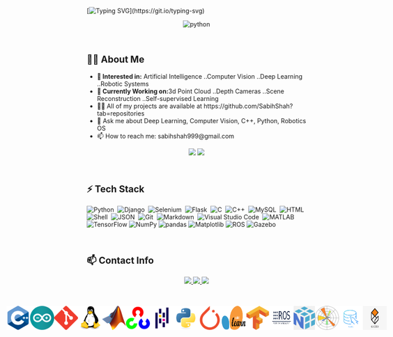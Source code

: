 [![Typing SVG](https://readme-typing-svg.herokuapp.com?font=Architects+Daughter&center=true&vCenter=true&duration=3000&color=%2338C2FF&size=40&height=200&width=800&lines=Hey+there;I'm+Sabih+Shah;Welcome+to+my+GITHUB+Profile!)](https://git.io/typing-svg)

<!-- <p  align="center">
<img src="https://user-images.githubusercontent.com/73097560/115834477-dbab4500-a447-11eb-908a-139a6edaec5c.gif">
<br> -->


<p align="center">
  <img src="https://img.shields.io/badge/AI_DEVELOPER-CENTAIC@PAF-cyan?style=for-the-badge" alt="python"/>
</p>

<br>

<h2 align="left">👨‍💻 About Me</h2>

<ul>
<li><strong>🔭 Interested in:</strong> Artificial Intelligence ..Computer Vision ..Deep Learning ..Robotic Systems</li>
<li><strong>🔧 Currently Working on:</strong>3d Point Cloud ..Depth Cameras ..Scene Reconstruction ..Self-supervised Learning</li>
<li>👨‍💻 All of my projects are available at https://github.com/SabihShah?tab=repositories </li>
<li>💬 Ask me about Deep Learning, Computer Vision, C++, Python, Robotics OS</li>
<li>📫 How to reach me: sabihshah999@gmail.com</li>
</ul>

<p align="center">
  <img src="https://github-readme-stats.vercel.app/api?username=SabihShah&show_icons=true&theme=tokyonight" height="160"/>
  <img src="https://github-readme-stats.vercel.app/api/top-langs/?username=SabihShah&layout=compact&theme=tokyonight" height="160"/>
</p>

<br>

 <h2 align="left"> ⚡ Tech Stack </h2>
 
![Python](https://img.shields.io/badge/-Python-05122A?style=flat&logo=python)&nbsp;
![Django](https://img.shields.io/badge/-Django-05122A?style=flat&logo=django&logoColor=092E20)&nbsp;
![Selenium](https://img.shields.io/badge/-Selenium-05122A?style=flat&logo=selenium&logoColor=selenium)&nbsp;
![Flask](https://img.shields.io/badge/-Flask-05122A?style=flat&logo=flask)&nbsp;
![C](https://img.shields.io/badge/-C-05122A?style=flat&logo=C&logoColor=A8B9CC)&nbsp;
![C++](https://img.shields.io/badge/-C++-05122A?style=flat&logo=C%2B%2B&logoColor=00599C)&nbsp;
![MySQL](https://img.shields.io/badge/-MySQL-05122A?style=flat&logo=mysql&logoColor=4479A1)&nbsp;
![HTML](https://img.shields.io/badge/-HTML-05122A?style=flat&logo=HTML5)&nbsp;
![Shell](https://img.shields.io/badge/-Shell-05122A?style=flat&logo=shell)&nbsp;
![JSON](https://img.shields.io/badge/-JSON-05122A?style=flat&logo=json&logoColor=000000)&nbsp;
![Git](https://img.shields.io/badge/-Git-05122A?style=flat&logo=git)&nbsp;
![Markdown](https://img.shields.io/badge/-Markdown-05122A?style=flat&logo=markdown)&nbsp;
![Visual Studio Code](https://img.shields.io/badge/-Visual%20Studio%20Code-05122A?style=flat&logo=visual-studio-code&logoColor=007ACC)&nbsp;
![MATLAB](https://img.shields.io/badge/-MATLAB-05122A?style=flat&logo=mathworks&logoColor=0076A8)
![TensorFlow](https://img.shields.io/badge/-TensorFlow-05122A?style=flat&logo=tensorflow&logoColor=FF6F00)
![NumPy](https://img.shields.io/badge/-NumPy-05122A?style=flat&logo=numpy&logoColor=013243)
![pandas](https://img.shields.io/badge/-pandas-05122A?style=flat&logo=pandas&logoColor=150458)
![Matplotlib](https://img.shields.io/badge/-Matplotlib-05122A?style=flat&logo=matplotlib&logoColor=00A3E0)
![ROS](https://img.shields.io/badge/-ROS-05122A?style=flat&logo=ros&logoColor=22314E)
![Gazebo](https://img.shields.io/badge/-Gazebo-05122A?style=flat&logo=gazebo&logoColor=02E078)

<br>

<h2 align="left"> 📫 Contact Info </h2>

<p align="center">
  <a href="mailto:sabihshah999@gmail.com">
    <img src="https://img.shields.io/badge/-Gmail-D14836?style=for-the-badge&logo=gmail&logoColor=white" />
  </a>
  <a href="https://www.linkedin.com/in/muhammad-sabih-ul-hassan-39264615a/">
    <img src="https://img.shields.io/badge/-LinkedIn-0A66C2?style=for-the-badge&logo=linkedin&logoColor=white"/>
  </a>
  <a href="https://github.com/SabihShah">
    <img src="https://img.shields.io/badge/-GitHub-181717?style=for-the-badge&logo=github&logoColor=white"/>
  </a>
</p>


<br>
<br>

<div style="display: flex; justify-content: center;">
    <img src="logos/C++.png" alt="Language 1 Logo" style="width: 55px; height: 55px;">
    <img src="logos/IoT.png" alt="Language 2 Logo" style="width: 55px; height: 55px;">
    <img src="logos/git.png" alt="Language 3 Logo" style="width: 55px; height: 55px;">
    <img src="logos/linux-original.png" alt="Language 3 Logo" style="width: 55px; height: 55px;">
    <img src="logos/matlab.png" alt="Language 3 Logo" style="width: 55px; height: 55px;">
    <img src="logos/opencv.png" alt="Language 3 Logo" style="width: 55px; height: 55px;">
    <img src="logos/pandas-original.png" alt="Language 3 Logo" style="width: 55px; height: 55px">
    <img src="logos/python-original.png" alt="Language 3 Logo" style="width: 55px; height: 55px;">
    <img src="logos/pytorch.png" alt="Language 3 Logo" style="width: 55px; height: 55px;">
    <img src="logos/sklearn.png" alt="Language 3 Logo" style="width: 55px; height: 55px;">
    <img src="logos/tensorflow.png" alt="Language 3 Logo" style="width: 55px; height: 55px;">
    <img src="logos/ros.png" alt="Language 3 Logo" style="width: 55px; height: 55px;">
    <img src="logos/numpy.png" alt="Language 3 Logo" style="width: 55px; height: 55px;">
    <img src="logos/matplotlib.png" alt="Language 3 Logo" style="width: 55px; height: 55px;">
    <img src="logos/mysql.png" alt="Language 3 Logo" style="width: 55px; height: 55px;">
    <img src="logos/gazebo.png" alt="Language 3 Logo" style="width: 55px; height: 55px;">
</div>

<br>


